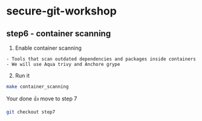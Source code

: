 # secure-git-workshop

## step6 - container scanning

1. Enable container scanning
```
- Tools that scan outdated dependencies and packages inside containers
- We will use Aqua trivy and Anchore grype
```

2. Run it
```bash
make container_scanning
```

Your done 👍 move to step 7
```bash
git checkout step7
```

